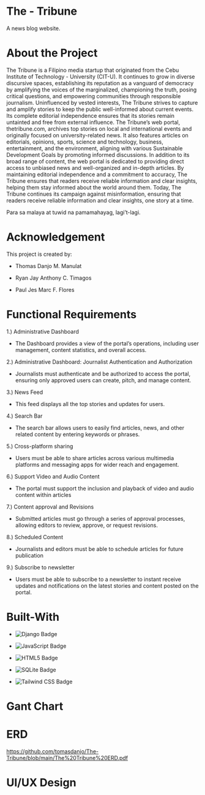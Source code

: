 
# The - Tribune
A news blog website.
# About the Project
The Tribune is a Filipino media startup that originated from the Cebu Institute of
Technology - University (CIT-U). It continues to grow in diverse discursive spaces,
establishing its reputation as a vanguard of democracy by amplifying the voices of the
marginalized, championing the truth, posing critical questions, and empowering
communities through responsible journalism.
Uninfluenced by vested interests, The Tribune strives to capture and amplify stories
to keep the public well-informed about current events. Its complete editorial independence
ensures that its stories remain untainted and free from external influence.
The Tribune’s web portal, thetribune.com, archives top stories on local and
international events and originally focused on university-related news. It also features
articles on editorials, opinions, sports, science and technology, business, entertainment,
and the environment, aligning with various Sustainable Development Goals by promoting
informed discussions. In addition to its broad range of content, the web portal is dedicated
to providing direct access to unbiased news and well-organized and in-depth articles.
By maintaining editorial independence and a commitment to accuracy, The Tribune
ensures that readers receive reliable information and clear insights, helping them stay
informed about the world around them.
Today, The Tribune continues its campaign against misinformation, ensuring that
readers receive reliable information and clear insights, one story at a time.

Para sa malaya at tuwid na pamamahayag, lagi’t-lagi.

# Acknowledgement
This project is created by:

- Thomas Danjo M. Manulat

- Ryan Jay Anthony C. Timagos

- Paul Jes Marc F. Flores

# Functional Requirements
1.) Administrative Dashboard 
- The Dashboard provides a view of the portal’s operations, including user management, content statistics, and overall access.

2.) Administrative Dashboard: Journalist Authentication and Authorization
- Journalists must authenticate and be authorized to access the portal, ensuring only approved users can create, pitch, and manage content.

3.) News Feed
- This feed displays all the top stories and updates for users.

4.) Search Bar
- The search bar allows users to easily find articles, news, and other related content by entering keywords or phrases.
  
5.) Cross-platform sharing
- Users must be able to share articles across various multimedia platforms and messaging apps for wider reach and engagement.
  
6.) Support Video and Audio Content
- The portal must support the inclusion and playback of video and audio content within articles
  
7.) Content approval and Revisions
- Submitted articles must go through a series of approval processes, allowing editors to review, approve, or request revisions.

8.) Scheduled Content 
- Journalists and editors must be able to schedule articles for future publication

9.) Subscribe to newsletter
- Users must be able to subscribe to a newsletter to instant receive updates and notifications on the latest stories and content posted on the portal.

# Built-With

- ![Django Badge](https://img.shields.io/badge/Django-092E20?style=for-the-badge&logo=django&logoColor=white)
  
- ![JavaScript Badge](https://img.shields.io/badge/JavaScript-F7DF1E?style=for-the-badge&logo=javascript&logoColor=black)
  
- ![HTML5 Badge](https://img.shields.io/badge/HTML5-E34F26?style=for-the-badge&logo=html5&logoColor=white)
  
- ![SQLite Badge](https://img.shields.io/badge/SQLite-0060C0?style=for-the-badge&logo=sqlite&logoColor=white)

- ![Tailwind CSS Badge](https://img.shields.io/badge/Tailwind_CSS-06B6D4?style=for-the-badge&logo=tailwind-css&logoColor=white)
  
# Gant Chart

# ERD

https://github.com/tomasdanjo/The-Tribune/blob/main/The%20Tribune%20ERD.pdf

# UI/UX Design
